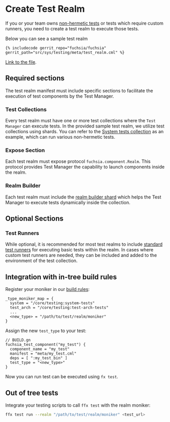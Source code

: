 # Create Test Realm

If you or your team owns [non-hermetic tests][non-hermetic-tests] or tests which
require custom runners, you need to create a test realm to execute those tests.

Below you can see a sample test realm

```cml
{% includecode gerrit_repo="fuchsia/fuchsia" gerrit_path="src/sys/testing/meta/test_realm.cml" %}
```

[Link to the file][sample_test_realm].

## Required sections

The test realm manifest must include specific sections to facilitate the
execution of test components by the Test Manager.

### Test Collections

Every test realm must have one or more test collections where the `Test
Manager` can execute tests. In the provided sample test realm, we utilize test
collections using shards. You can refer to the [System tests
collection][system-test-realm] as an example, which can run various non-hermetic
tests.

### Expose Section

Each test realm must expose protocol `fuchsia.component.Realm`. This protocol
provides Test Manager the capability to launch components inside the realm.

### Realm Builder

Each test realm must include the [realm builder shard][realm_builder.shard.cml]
which helps the Test Manager to execute tests dynamically inside the collection.

## Optional Sections

### Test Runners

While optional, it is recommended for most test realms to include [standard test
runners][standard-runners] for executing basic tests within the realm. In cases
where custom test runners are needed, they can be included and added to the
environment of the test collection.

## Integration with in-tree build rules

Register your moniker in our [build rules][test_type_map]:

```gn
_type_moniker_map = {
  system = "/core/testing:system-tests"
  test_arch = "/core/testing:test-arch-tests"
  ...
  <new_type> = "/path/to/test/realm/moniker"
}
```

Assign the new `test_type` to your test:

```gn
// BUILD.gn
fuchsia_test_component("my_test") {
  component_name = "my_test"
  manifest = "meta/my_test.cml"
  deps = [ ":my_test_bin" ]
  test_type = "<new_type>"
}
```

Now you can run test can be executed using `fx test`.

## Out of tree tests

Integrate your testing scripts to call `ffx test` with the realm moniker:

```bash
ffx test run --realm "/path/to/test/realm/moniker" <test_url>
```

[sample_test_realm]: /src/sys/testing/meta/test_realm.cml
[system-test-realm]: /src/sys/testing/meta/system-tests.shard.cml
[realm_builder.shard.cml]: /sdk/lib/sys/component/realm_builder.shard.cml
[standard-runners]: /src/sys/testing/meta/standard-test-runners.shard.cml
[test_type_map]: /build/components/fuchsia_test_component.gni
[non-hermetic-tests]: /docs/development/testing/components/test_runner_framework.md#non-hermetic_tests
